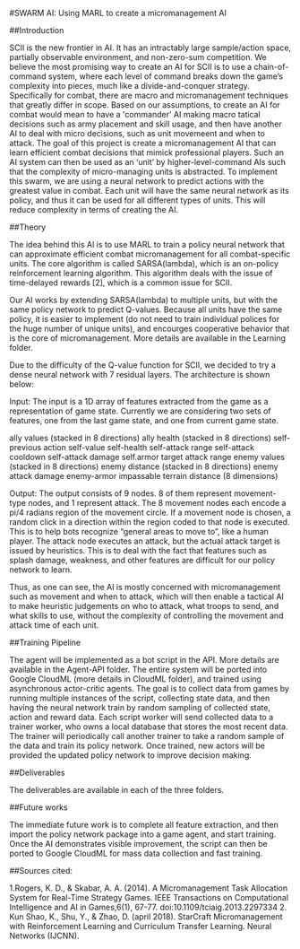 #SWARM AI: Using MARL to create a micromanagement AI

##Introduction


SCII is the new frontier in AI. It has an intractably large sample/action space, partially observable environment, and non-zero-sum competition. We believe the most promising way to create an AI for SCII is to use a chain-of-command system, where each level of command breaks down the game’s complexity into pieces, much like a divide-and-conquer strategy. Specifically for combat, there are macro and micromanagement techniques that greatly differ in scope. Based on our assumptions, to create an AI for combat would mean to have a 'commander' AI making macro tatical decisions such as army placement and skill usage, and then have another AI to deal with micro decisions, such as unit movemeent and when to attack. The goal of this project is create a micromanagement AI that can learn efficient combat decisions that mimick professional players. Such an AI system can then be used as an ‘unit’ by higher-level-command AIs such that the complexity of micro-managing units is abstracted. To implement this swarm, we are using a neural network to predict actions with the greatest value in combat. Each unit will have the same neural network as its policy, and thus it can be used for all different types of units. This will reduce complexity in terms of creating the AI.

##Theory

The idea behind this AI is to use MARL to train a policy neural network that can approximate efficient combat micromanagement for all combat-specific units. The core algorithm is called SARSA(lambda), which is an on-policy reinforcement learning algorithm. This algorithm deals with the issue of time-delayed rewards [2], which is a common issue for SCII. 

Our AI works by extending SARSA(lambda) to multiple units, but with the same policy network to predict Q-values. Because all units have the same policy, it is easier to implement (do not need to train individual polices for the huge number of unique units), and encourges cooperative behavior that is the core of micromanagement. More details are available in the Learning folder.

Due to the difficulty of the Q-value function for SCII, we decided to try a dense neural network with 7 residual layers. The architecture is shown below:

Input:
The input is a 1D array of features extracted from the game as a representation of game state. Currently we are considering two sets of features, one from the last game state, and one from current game state.

ally values (stacked in 8 directions)
ally health (stacked in 8 directions)
self-previous action
self-value
self-health
self-attack range
self-attack cooldown
self-attack damage
self.armor
target attack range
enemy values (stacked in 8 directions)
enemy distance (stacked in 8 directions)
enemy attack damage
enemy-armor
impassable terrain distance (8 dimensions)

Output:
The output consists of 9 nodes. 8 of them represent movement-type nodes, and 1 represent attack. The 8 movement nodes each encode a pi/4 radians region of the movement circle. If a movement node is chosen, a random click in a direction within the region coded to that node is executed. This is to help bots recognize “general areas to move to”, like a human player. The attack node executes an attack, but the actual attack target is issued by heuristics. This is to deal with the fact that features such as splash damage, weakness, and other features are difficult for our policy network to learn.

Thus, as one can see, the AI is mostly concerned with micromanagement such as movement and when to attack, which will then enable a tactical AI to make heuristic judgements on who to attack, what troops to send, and what skills to use, without the complexity of controlling the movement and attack time of each unit.

##Training Pipeline

The agent will be implemented as a bot script in the API. More details are available in the Agent-API folder. The entire system will be ported into Google CloudML (more details in CloudML folder), and trained using asynchronous actor-critic agents. The goal is to collect data from games by running multiple instances of the script, collecting state data, and then having the neural network train by random sampling of collected state, action and reward data. Each script worker will send collected data to a trainer worker, who owns a local database that stores the most recent data. The trainer will periodically call another trainer to take a random sample of the data and train its policy network. Once trained, new actors will be provided the updated policy network to improve decision making.

##Deliverables

The deliverables are available in each of the three folders.

##Future works

The immediate future work is to complete all feature extraction, and then import the policy network package into a game agent, and start training. Once the AI demonstrates visible improvement, the script can then be ported to Google CloudML for mass data collection and fast training.

##Sources cited:

1.Rogers, K. D., & Skabar, A. A. (2014). A Micromanagement Task Allocation System for Real-Time Strategy Games. IEEE Transactions on Computational Intelligence and AI in Games,6(1), 67-77. doi:10.1109/tciaig.2013.2297334
2. Kun Shao, K., Shu, Y., & Zhao, D. (april 2018). StarCraft Micromanagement with Reinforcement Learning and Curriculum Transfer Learning. Neural Networks (IJCNN).